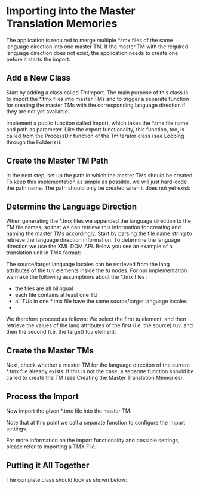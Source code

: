 Importing into the Master Translation Memories
======
The application is required to merge multiple *.tmx files of the same language direction into one master TM. If the master TM with the required language direction does not exist, the application needs to create one before it starts the import.

Add a New Class
-----
Start by adding a class called TmImport. The main purpose of this class is to import the *.tmx files into master TMs and to trigger a separate function for creating the master TMs with the corresponding language direction if they are not yet available.

Implement a public function called Import, which takes the *.tmx file name and path as parameter. Like the export functionality, this function, too, is called from the ProcessDir function of the TmIterator class (see Looping through the Folder(s)).

Create the Master TM Path
------
In the next step, set up the path in which the master TMs should be created. To keep this implementation as simple as possible, we will just hard-code the path name. The path should only be created when it does not yet exist:

Determine the Language Direction
-------
When generating the *.tmx files we appended the language direction to the TM file names, so that we can retrieve this information for creating and naming the master TMs accordingly. Start by parsing the file name string to retrieve the language direction information. To determine the language direction we use the XML DOM API. Below you see an example of a translation unit in TMX format:

The source/target language locales can be retrieved from the lang attributes of the tuv elements inside the tu nodes. For our implementation we make the following assumptions about the *.tmx files :
* the files are all bilingual
* each file contains at least one TU
* all TUs in one *.tmx file have the same source/target language locales
* 
We therefore proceed as follows: We select the first tu element, and then retrieve the values of the lang attributes of the first (i.e. the source) tuv, and then the second (i.e. the target) tuv element:

Create the Master TMs
------
Next, check whether a master TM for the language direction of the current *.tmx file already exists. If this is not the case, a separate function should be called to create the TM (see Creating the Master Translation Memories).

Process the Import
------
Now import the given *.tmx file into the master TM:

Note that at this point we call a separate function to configure the import settings.

For more information on the import functionality and possible settings, please refer to Importing a TMX File.

Putting it All Together
-----

The complete class should look as shown below: